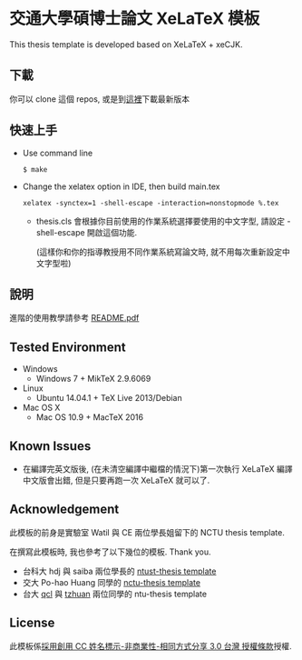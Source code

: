 # 交通大學碩博士論文 XeLaTeX 模板

This thesis template is developed based on XeLaTeX + xeCJK.

## 下載
  你可以 clone 這個 repos, 或是到[這裡](https://github.com/borting/nctu-thesis/tags)下載最新版本

## 快速上手
* Use command line

  ```
  $ make
  ```

* Change the xelatex option in IDE, then build main.tex

  ```
  xelatex -synctex=1 -shell-escape -interaction=nonstopmode %.tex
  ```
  * thesis.cls 會根據你目前使用的作業系統選擇要使用的中文字型, 請設定 -shell-escape 開啟這個功能.

    (這樣你和你的指導教授用不同作業系統寫論文時, 就不用每次重新設定中文字型啦)

## 說明
   進階的使用教學請參考 [README.pdf](https://github.com/borting/nctu-thesis/blob/master/README.pdf)

## Tested Environment
* Windows
  * Windows 7 + MikTeX 2.9.6069
* Linux
  * Ubuntu 14.04.1 + TeX Live 2013/Debian
* Mac OS X
  * Mac OS 10.9 + MacTeX 2016

## Known Issues
* 在編譯完英文版後, (在未清空編譯中繼檔的情況下)第一次執行 XeLaTeX 編譯中文版會出錯, 但是只要再跑一次 XeLaTeX 就可以了.

## Acknowledgement
   此模板的前身是實驗室 Watil 與 CE 兩位學長姐留下的 NCTU thesis template.

   在撰寫此模板時, 我也參考了以下幾位的模板. Thank you.
* 台科大 hdj 與 saiba 兩位學長的 [ntust-thesis template](https://code.google.com/archive/p/ntust-thesis/downloads)
* 交大 Po-hao Huang 同學的 [nctu-thesis template](https://github.com/Po-haoHuang/nctu-thesis)
* 台大 [qcl](https://github.com/qcl/qcl-master-thesis) 與 [tzhuan](https://github.com/tzhuan/ntu-thesis) 兩位同學的 ntu-thesis template

## License
   此模板係[採用創用 CC 姓名標示-非商業性-相同方式分享 3.0 台灣 授權條款](https://creativecommons.org/licenses/by-nc-sa/3.0/tw/legalcode)授權.
